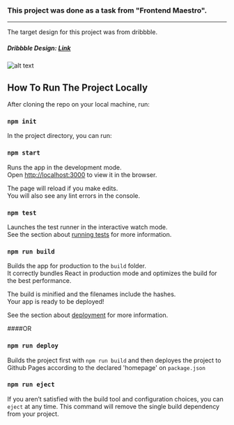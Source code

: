 ### This project was done as a task from "Frontend Maestro".
---
The target design for this project was from dribbble.

##### Dribbble Design: [Link](https://dribbble.com/shots/6685290-Landing-page-BinGo)
![alt text](https://cdn.dribbble.com/users/702789/screenshots/6685290/attachments/1428163/atach2.png "Dribble Design")
 



## How To Run The Project Locally

After cloning the repo on your local machine, run:

### `npm init`

In the project directory, you can run:

### `npm start`

Runs the app in the development mode.<br>
Open [http://localhost:3000](http://localhost:3000) to view it in the browser.

The page will reload if you make edits.<br>
You will also see any lint errors in the console.

### `npm test`

Launches the test runner in the interactive watch mode.<br>
See the section about [running tests](https://facebook.github.io/create-react-app/docs/running-tests) for more information.

### `npm run build`

Builds the app for production to the `build` folder.<br>
It correctly bundles React in production mode and optimizes the build for the best performance.

The build is minified and the filenames include the hashes.<br>
Your app is ready to be deployed!

See the section about [deployment](https://facebook.github.io/create-react-app/docs/deployment) for more information.

####OR

### `npm run deploy`

Builds the project first with `npm run build` and then deployes the project to Github Pages according to the declared 'homepage' on `package.json`

### `npm run eject`


If you aren’t satisfied with the build tool and configuration choices, you can `eject` at any time. This command will remove the single build dependency from your project.


